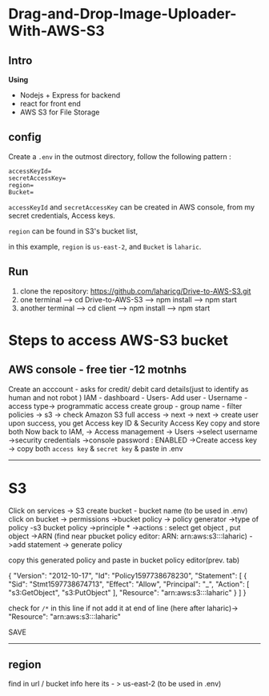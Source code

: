 # Drag-and-Drop-Image-Uploader-With-AWS-S3

## Intro

**Using**

- Nodejs + Express for backend
- react for front end
- AWS S3 for File Storage

## config

Create a `.env` in the outmost directory, follow the following pattern :

```
accessKeyId=
secretAccessKey=
region=
Bucket=
```

`accessKeyId` and `secretAccessKey` can be created in AWS console, from my secret credentials, Access keys.

`region` can be found in S3's bucket list,

in this example, `region` is `us-east-2`, and `Bucket` is `laharic`.

## Run

1. clone the repository: https://github.com/laharicg/Drive-to-AWS-S3.git
2. one terminal --> cd Drive-to-AWS-S3
   --> npm install
   --> npm start
3. another terminal --> cd client
   --> npm install
   --> npm start

# Steps to access AWS-S3 bucket

## AWS console - free tier -12 motnhs

Create an acccount - asks for credit/ debit card details(just to identify as human and not robot )
IAM - dashboard - Users- Add user - Username - access type-> programmatic access
create group - group name - filter policies -> s3
-> check Amazon S3 full access
-> next -> next
-> create user
upon success,
you get Access key ID & Security Access Key
copy and store both
Now back to IAM, -> Access management -> Users
->select username ->security credentials
->console password : ENABLED
->Create access key
-> copy both `access key` & `secret key` & paste in .env

---

# S3

Click on services -> S3
create bucket - bucket name (to be used in .env)
click on bucket -> permissions ->bucket policy
-> policy generator ->type of policy -s3 bucket policy
->principle \*
->actions : select get object , put object
->ARN (find near pbucket policy editor: ARN: arn:aws:s3:::laharic)
->add statement -> generate policy

copy this generated policy and paste in bucket policy editor(prev. tab)

{
"Version": "2012-10-17",
"Id": "Policy1597738678230",
"Statement": [
{
"Sid": "Stmt1597738674713",
"Effect": "Allow",
"Principal": "\_",
"Action": [
"s3:GetObject",
"s3:PutObject"
],
"Resource": "arn:aws:s3:::laharic"
}
]
}

check for `/*` in this line if not add it at end of line (here after laharic)-> "Resource": "arn:aws:s3:::laharic"

SAVE

---

## region

find in url / bucket info
here its - > us-east-2 (to be used in .env)
